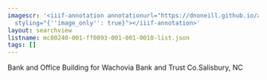 ```yaml
---
imagescr: '<iiif-annotation annotationurl="https://dnoneill.github.io/annotations/mc00240-001-ff0093-001-001-0010-1.json"
  styling="{''image_only'': true}"></iiif-annotation>'
layout: searchview
listname: mc00240-001-ff0093-001-001-0010-list.json
tags: []
---
```

Bank and Office Building for Wachovia Bank and Trust Co.Salisbury, NC